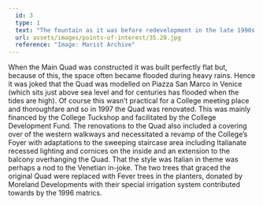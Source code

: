 ```yaml
---
  id: 3
  type: 1
  text: "The fountain as it was before redevelopment in the late 1990s."
  url: assets/images/points-of-interest/35.20.jpg
  reference: "Image: Marist Archive"
---
```

When the Main Quad was constructed it was built perfectly flat but, because of this, the space often became flooded during heavy rains. Hence it was joked that the Quad was modelled on Piazza San Marco in Venice (which sits just above sea level and for centuries has flooded when the tides are high). Of course this wasn’t practical for a College meeting place and thoroughfare and so in 1997 the Quad was renovated. This was mainly financed by the College Tuckshop and facilitated by the College Development Fund. The renovations to the Quad also included a covering over of the western walkways and necessitated a revamp of the College’s Foyer with adaptations to the sweeping staircase area including Italianate recessed lighting and cornices on the inside and an extension to the balcony overhanging the Quad. That the style was Italian in theme was perhaps a nod to the Venetian in-joke. The two trees that graced the original Quad were replaced with Fever trees in the planters, donated by Moreland Developments with their special irrigation system contributed towards by the 1996 matrics. 

